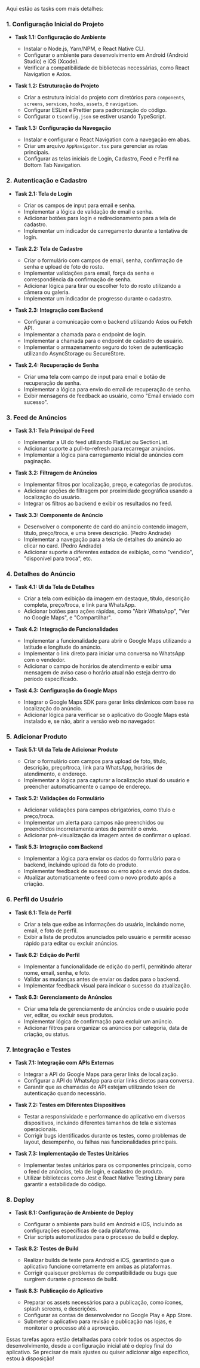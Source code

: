 Aqui estão as tasks com mais detalhes:

### 1. **Configuração Inicial do Projeto**
   - **Task 1.1: Configuração do Ambiente**
     - Instalar o Node.js, Yarn/NPM, e React Native CLI.
     - Configurar o ambiente para desenvolvimento em Android (Android Studio) e iOS (Xcode).
     - Verificar a compatibilidade de bibliotecas necessárias, como React Navigation e Axios.

   - **Task 1.2: Estruturação do Projeto**
     - Criar a estrutura inicial do projeto com diretórios para `components`, `screens`, `services`, `hooks`, `assets`, e `navigation`.
     - Configurar ESLint e Prettier para padronização do código.
     - Configurar o `tsconfig.json` se estiver usando TypeScript.

   - **Task 1.3: Configuração da Navegação**
     - Instalar e configurar o React Navigation com a navegação em abas.
     - Criar um arquivo `AppNavigator.tsx` para gerenciar as rotas principais.
     - Configurar as telas iniciais de Login, Cadastro, Feed e Perfil na Bottom Tab Navigation.

### 2. **Autenticação e Cadastro**
   - **Task 2.1: Tela de Login**
     - Criar os campos de input para email e senha.
     - Implementar a lógica de validação de email e senha.
     - Adicionar botões para login e redirecionamento para a tela de cadastro.
     - Implementar um indicador de carregamento durante a tentativa de login.
   
   - **Task 2.2: Tela de Cadastro**
     - Criar o formulário com campos de email, senha, confirmação de senha e upload de foto do rosto.
     - Implementar validações para email, força da senha e correspondência da confirmação de senha.
     - Adicionar lógica para tirar ou escolher foto do rosto utilizando a câmera ou galeria.
     - Implementar um indicador de progresso durante o cadastro.

   - **Task 2.3: Integração com Backend**
     - Configurar a comunicação com o backend utilizando Axios ou Fetch API.
     - Implementar a chamada para o endpoint de login.
     - Implementar a chamada para o endpoint de cadastro de usuário.
     - Implementar o armazenamento seguro do token de autenticação utilizando AsyncStorage ou SecureStore.
   
   - **Task 2.4: Recuperação de Senha**
     - Criar uma tela com campo de input para email e botão de recuperação de senha.
     - Implementar a lógica para envio do email de recuperação de senha.
     - Exibir mensagens de feedback ao usuário, como "Email enviado com sucesso".

### 3. **Feed de Anúncios**
   - **Task 3.1: Tela Principal de Feed**
     - Implementar a UI do feed utilizando FlatList ou SectionList.
     - Adicionar suporte a pull-to-refresh para recarregar anúncios.
     - Implementar a lógica para carregamento inicial de anúncios com paginação.

   - **Task 3.2: Filtragem de Anúncios**
     - Implementar filtros por localização, preço, e categorias de produtos.
     - Adicionar opções de filtragem por proximidade geográfica usando a localização do usuário.
     - Integrar os filtros ao backend e exibir os resultados no feed.

   - **Task 3.3: Componente de Anúncio**
     - Desenvolver o componente de card do anúncio contendo imagem, título, preço/troca, e uma breve descrição. (Pedro Andrade)
     - Implementar a navegação para a tela de detalhes do anúncio ao clicar no card. (Pedro Andrade)
     - Adicionar suporte a diferentes estados de exibição, como "vendido", "disponível para troca", etc.

### 4. **Detalhes do Anúncio**
   - **Task 4.1: UI da Tela de Detalhes**
     - Criar a tela com exibição da imagem em destaque, título, descrição completa, preço/troca, e link para WhatsApp.
     - Adicionar botões para ações rápidas, como "Abrir WhatsApp", "Ver no Google Maps", e "Compartilhar".
   
   - **Task 4.2: Integração de Funcionalidades**
     - Implementar a funcionalidade para abrir o Google Maps utilizando a latitude e longitude do anúncio.
     - Implementar o link direto para iniciar uma conversa no WhatsApp com o vendedor.
     - Adicionar o campo de horários de atendimento e exibir uma mensagem de aviso caso o horário atual não esteja dentro do período especificado.

   - **Task 4.3: Configuração do Google Maps**
     - Integrar o Google Maps SDK para gerar links dinâmicos com base na localização do anúncio.
     - Adicionar lógica para verificar se o aplicativo do Google Maps está instalado e, se não, abrir a versão web no navegador.

### 5. **Adicionar Produto**
   - **Task 5.1: UI da Tela de Adicionar Produto**
     - Criar o formulário com campos para upload de foto, título, descrição, preço/troca, link para WhatsApp, horários de atendimento, e endereço.
     - Implementar a lógica para capturar a localização atual do usuário e preencher automaticamente o campo de endereço.

   - **Task 5.2: Validações do Formulário**
     - Adicionar validações para campos obrigatórios, como título e preço/troca.
     - Implementar um alerta para campos não preenchidos ou preenchidos incorretamente antes de permitir o envio.
     - Adicionar pré-visualização da imagem antes de confirmar o upload.

   - **Task 5.3: Integração com Backend**
     - Implementar a lógica para enviar os dados do formulário para o backend, incluindo upload da foto do produto.
     - Implementar feedback de sucesso ou erro após o envio dos dados.
     - Atualizar automaticamente o feed com o novo produto após a criação.

### 6. **Perfil do Usuário**
   - **Task 6.1: Tela de Perfil**
     - Criar a tela que exibe as informações do usuário, incluindo nome, email, e foto de perfil.
     - Exibir a lista de produtos anunciados pelo usuário e permitir acesso rápido para editar ou excluir anúncios.

   - **Task 6.2: Edição do Perfil**
     - Implementar a funcionalidade de edição do perfil, permitindo alterar nome, email, senha, e foto.
     - Validar as mudanças antes de enviar os dados para o backend.
     - Implementar feedback visual para indicar o sucesso da atualização.

   - **Task 6.3: Gerenciamento de Anúncios**
     - Criar uma tela de gerenciamento de anúncios onde o usuário pode ver, editar, ou excluir seus produtos.
     - Implementar lógica de confirmação para excluir um anúncio.
     - Adicionar filtros para organizar os anúncios por categoria, data de criação, ou status.

### 7. **Integração e Testes**
   - **Task 7.1: Integração com APIs Externas**
     - Integrar a API do Google Maps para gerar links de localização.
     - Configurar a API do WhatsApp para criar links diretos para conversa.
     - Garantir que as chamadas de API estejam utilizando token de autenticação quando necessário.

   - **Task 7.2: Testes em Diferentes Dispositivos**
     - Testar a responsividade e performance do aplicativo em diversos dispositivos, incluindo diferentes tamanhos de tela e sistemas operacionais.
     - Corrigir bugs identificados durante os testes, como problemas de layout, desempenho, ou falhas nas funcionalidades principais.

   - **Task 7.3: Implementação de Testes Unitários**
     - Implementar testes unitários para os componentes principais, como o feed de anúncios, tela de login, e cadastro de produto.
     - Utilizar bibliotecas como Jest e React Native Testing Library para garantir a estabilidade do código.

### 8. **Deploy**
   - **Task 8.1: Configuração de Ambiente de Deploy**
     - Configurar o ambiente para build em Android e iOS, incluindo as configurações específicas de cada plataforma.
     - Criar scripts automatizados para o processo de build e deploy.

   - **Task 8.2: Testes de Build**
     - Realizar builds de teste para Android e iOS, garantindo que o aplicativo funcione corretamente em ambas as plataformas.
     - Corrigir quaisquer problemas de compatibilidade ou bugs que surgirem durante o processo de build.

   - **Task 8.3: Publicação do Aplicativo**
     - Preparar os assets necessários para a publicação, como ícones, splash screens, e descrições.
     - Configurar as contas de desenvolvedor no Google Play e App Store.
     - Submeter o aplicativo para revisão e publicação nas lojas, e monitorar o processo até a aprovação.

Essas tarefas agora estão detalhadas para cobrir todos os aspectos do desenvolvimento, desde a configuração inicial até o deploy final do aplicativo. Se precisar de mais ajustes ou quiser adicionar algo específico, estou à disposição!